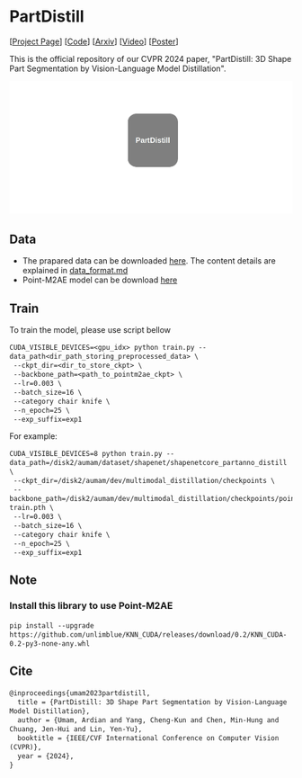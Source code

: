 # PartDistill

[[Project Page](https://ardianumam.github.io/partdistill/)] [[Code](https://github.com/ardianumam/PartDistill)] [[Arxiv](https://arxiv.org/abs/2312.04016)] [[Video](https://www.youtube.com/watch?v=bYR2B7UndeM&t=171s&ab_channel=ArdianUmam)] [[Poster](https://drive.google.com/file/d/1DtQ5DuQFXqF2JtDciJ0qYeqCdxHDKrNH/view?usp=sharing)]

This is the official repository of our CVPR 2024 paper, "PartDistill: 3D Shape Part Segmentation by Vision-Language Model Distillation". 

<img src="assets/partdistill_animate.gif" width="600">

## Data
* The prapared data can be downloaded [here](https://drive.google.com/drive/folders/1kzugzkn_9dO-37GcnaQm2qmt4MO7Fw-B?usp=sharing). The content details are explained in [data_format.md](data_format.md)
* Point-M2AE model can be download [here](https://github.com/ZrrSkywalker/Point-M2AE?tab=readme-ov-file)

## Train
To train the model, please use script bellow
```
CUDA_VISIBLE_DEVICES=<gpu_idx> python train.py --data_path<dir_path_storing_preprocessed_data> \
 --ckpt_dir=<dir_to_store_ckpt> \
 --backbone_path=<path_to_pointm2ae_ckpt> \
 --lr=0.003 \
 --batch_size=16 \
 --category chair knife \
 --n_epoch=25 \
 --exp_suffix=exp1
```
For example:
```
CUDA_VISIBLE_DEVICES=8 python train.py --data_path=/disk2/aumam/dataset/shapenet/shapenetcore_partanno_distill \
 --ckpt_dir=/disk2/aumam/dev/multimodal_distillation/checkpoints \
 --backbone_path=/disk2/aumam/dev/multimodal_distillation/checkpoints/point_m2ae_pre-train.pth \
 --lr=0.003 \
 --batch_size=16 \
 --category chair knife \
 --n_epoch=25 \
 --exp_suffix=exp1
```

## Note
### Install this library to use Point-M2AE
```
pip install --upgrade https://github.com/unlimblue/KNN_CUDA/releases/download/0.2/KNN_CUDA-0.2-py3-none-any.whl
```

## Cite
```
@inproceedings{umam2023partdistill,
  title = {PartDistill: 3D Shape Part Segmentation by Vision-Language Model Distillation},
  author = {Umam, Ardian and Yang, Cheng-Kun and Chen, Min-Hung and Chuang, Jen-Hui and Lin, Yen-Yu},
  booktitle = {IEEE/CVF International Conference on Computer Vision (CVPR)},
  year = {2024},
}
```

